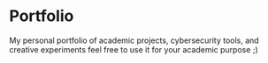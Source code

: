 # Portfolio
My personal portfolio of academic projects, cybersecurity tools, and creative experiments
feel free to use it for your academic purpose ;)
